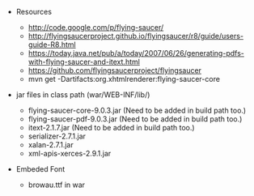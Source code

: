 * Resources
  - http://code.google.com/p/flying-saucer/
  - http://flyingsaucerproject.github.io/flyingsaucer/r8/guide/users-guide-R8.html
  - https://today.java.net/pub/a/today/2007/06/26/generating-pdfs-with-flying-saucer-and-itext.html
  - https://github.com/flyingsaucerproject/flyingsaucer
  - mvn get -Dartifacts:org.xhtmlrenderer:flying-saucer-core

* jar files in class path (war/WEB-INF/lib/)
  - flying-saucer-core-9.0.3.jar (Need to be added in build path too.)
  - flying-saucer-pdf-9.0.3.jar (Need to be added in build path too.)
  - itext-2.1.7.jar (Need to be added in build path too.)
  - serializer-2.7.1.jar
  - xalan-2.7.1.jar
  - xml-apis-xerces-2.9.1.jar

* Embeded Font
  - browau.ttf in war

